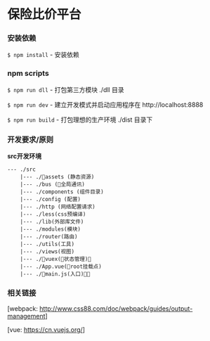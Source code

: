 # 保险比价平台 #



### 安装依赖

`$ npm install` - 安装依赖

### npm scripts

`$ npm run dll` - 打包第三方模块 ./dll 目录

`$ npm run dev` - 建立开发模式并启动应用程序在 http://localhost:8888

`$ npm run build` - 打包理想的生产环境 ./dist 目录下

### 开发要求/原则

**src开发环境**

```
--- ./src
    |--- ./assets (静态资源)
    |--- ./bus (全局通讯)
    |--- ./components (组件目录)
    |--- ./config (配置)
    |--- ./http (网络配置请求)
    |--- ./less(css预编译)
    |--- ./lib(外部库文件)
    |--- ./modules(模块)
    |--- ./router(路由)
    |--- ./utils(工具)
    |--- ./views(视图)
    |--- ./vuex(状态管理)
    |--- ./App.vue(root挂载点)
    |--- ./main.js(入口)
```

### 相关链接
[webpack: <http://www.css88.com/doc/webpack/guides/output-management>]

[vue: <https://cn.vuejs.org/>]
